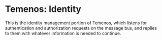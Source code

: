 # Temenos: Identity

This is the identity management portion of Temenos, which listens for authentication and authorization requests on the message bus, and replies to them with whatever information is needed to continue.
